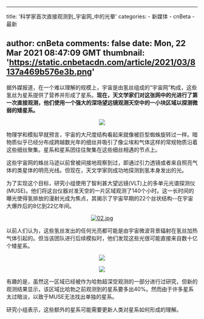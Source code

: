 
---
title: '科学家首次直接观测到_宇宙网_中的光晕'
categories: 
    - 新媒体
    - cnBeta
    - 最新

author: cnBeta
comments: false
date: Mon, 22 Mar 2021 08:47:09 GMT
thumbnail: 'https://static.cnbetacdn.com/article/2021/03/8137a469b576e3b.png'
---

<div>   
据外媒报道，在一个难以理解的规模上，宇宙是由氢丝组成的“宇宙网”构成，这些氢丝为星系提供了营养并形成了星系。<strong>现在，天文学家们对这张网中的光进行了第一次直接观测，他们使用一个强大的深场望远镜观测天空中的一小块区域以探测微弱的矮星系。</strong><br>
 <p style="text-align:center"><a href="https://static.cnbetacdn.com/article/2021/03/8137a469b576e3b.png" target="_blank"><img src="https://static.cnbetacdn.com/article/2021/03/8137a469b576e3b.png" referrerpolicy="no-referrer"></a></p><p style="text-align: left;">物理学和模拟早就预言，宇宙的大尺度结构看起来就像被巨型蜘蛛旋转过一样。暗物质似乎已经分布成跨越数光年的细丝并吸引了像尘埃和气体这样的常规物质沿着这些细丝聚集。星系和星系团往往聚集在这些细丝相遇的节点上。</p><p style="text-align: left;">这些宇宙网的蛛丝马迹以前曾被间接地观察到过，即通过引力透镜或者来自照亮气体的类星体的明亮光线。但现在，天文学家则成功地探测到氢本身发出的光。</p><p style="text-align: left;">为了实现这个目标，研究小组使用了智利甚大望远镜(VLT)上的多单元光谱探测仪(MUSE)。他们将这台仪器对准天空的一片区域观测了140个小时。这一长时间的曝光使得氢排放的漫射光成为焦点，其揭示了宇宙早期的22个丝状结构--在宇宙大爆炸后的8亿到22亿年间。</p><p style="text-align:center"><a href="https://static.cnbetacdn.com/article/2021/0322/0717da2ce132ceb.jpg" target="_blank"><img src="https://static.cnbetacdn.com/thumb/article/2021/0322/0717da2ce132ceb.jpg" alt="02.jpg" referrerpolicy="no-referrer"></a></p><p style="text-align: left;">以前人们认为，这些氢丝发出的任何光亮都可能是由宇宙微波背景辐射在氢丝加热气体引起的。但当该团队进行后续模拟时，他们发现这些光很可能直接来自数十亿个矮星系。</p><p style="text-align:center"><a href="https://static.cnbetacdn.com/article/2021/0322/9ecd41229011b88.jpg" target="_blank"><img src="https://static.cnbetacdn.com/thumb/article/2021/0322/9ecd41229011b88.jpg" referrerpolicy="no-referrer"></a></p><p style="text-align:center"><a href="https://static.cnbetacdn.com/article/2021/0322/f337f2964427883.jpg" target="_blank"><img src="https://static.cnbetacdn.com/thumb/article/2021/0322/f337f2964427883.jpg" referrerpolicy="no-referrer"></a></p><p style="text-align: left;">有趣的是，虽然这一区域已经被作为哈勃超深空观测的一部分进行过研究，但新的观测结果显示，该区域比哈勃之前观测到的星系要多出40%。然而由于许多星系太过暗淡，以致于MUSE无法找出单独的星系。</p><p style="text-align: left;">研究小组表示，这些额外的星系可能需要更新人类对星系如何形成的理解。</p>   
</div>
            